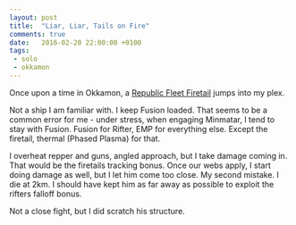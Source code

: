 ```yaml
---
layout: post
title:  "Liar, Liar, Tails on Fire"
comments: true
date:   2016-02-20 22:00:00 +0100
tags: 
 - solo 
 - okkamon
---
```

Once upon a time in Okkamon, a [Republic Fleet Firetail](https://zkillboard.com/kill/52150534/) jumps into my plex.

Not a ship I am familiar with. I keep Fusion loaded.  That seems to be a common error for me - under stress, when engaging Minmatar, I tend to stay with Fusion.  Fusion for Rifter, EMP for everything else.  Except the firetail, thermal (Phased Plasma) for that.

I overheat repper and guns, angled approach, but I take damage coming in.  That would be the firetails tracking bonus. Once our webs apply, I start doing damage as well, but I let him come too close. My second mistake.  I die at 2km.  I should have kept him as far away as possible to exploit the rifters falloff bonus.

Not a close fight, but I did scratch his structure.

